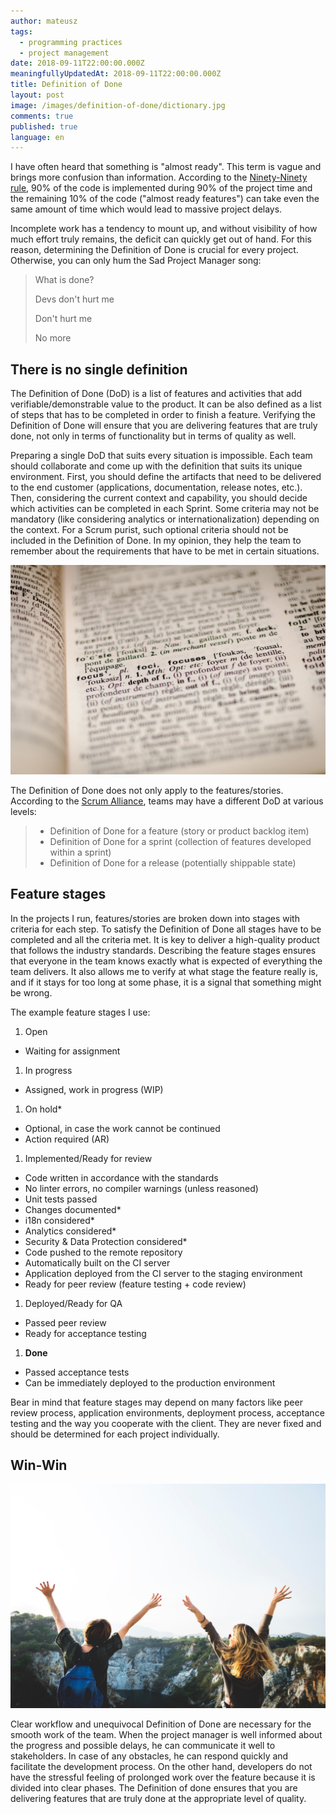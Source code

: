 ```yaml
---
author: mateusz
tags:
  - programming practices
  - project management
date: 2018-09-11T22:00:00.000Z
meaningfullyUpdatedAt: 2018-09-11T22:00:00.000Z
title: Definition of Done
layout: post
image: /images/definition-of-done/dictionary.jpg
comments: true
published: true
language: en
---
```

I have often heard that something is "almost ready". This term is vague and brings more confusion than information. According to the [Ninety-Ninety rule](/blog/dont-be-mockup-developer/#ninety-ninety-rule), 90% of the code is implemented during 90% of the project time and the remaining 10% of the code ("almost ready features") can take even the same amount of time which would lead to massive project delays.

Incomplete work has a tendency to mount up, and without visibility of how much effort truly remains, the deficit can quickly get out of hand. For this reason, determining the Definition of Done is crucial for every project. Otherwise, you can only hum the Sad Project Manager song:

> What is done?
>
> Devs don't hurt me
>
> Don't hurt me
>
> No more

## There is no single definition

The Definition of Done (DoD) is a list of features and activities that add verifiable/demonstrable value to the product. It can be also defined as a list of steps that has to be completed in order to finish a feature. Verifying the Definition of Done will ensure that you are delivering features that are truly done, not only in terms of functionality but in terms of quality as well.

Preparing a single DoD that suits every situation is impossible. Each team should collaborate and come up with the definition that suits its unique environment. First, you should define the artifacts that need to be delivered to the end customer (applications, documentation, release notes, etc.). Then, considering the current context and capability, you should decide which activities can be completed in each Sprint. Some criteria may not be mandatory (like considering analytics or internationalization) depending on the context. For a Scrum purist, such optional criteria should not be included in the Definition of Done. In my opinion, they help the team to remember about the requirements that have to be met in certain situations.

![Dictionary image](../../static/images/definition-of-done/dictionary.jpg "")

The Definition of Done does not only apply to the features/stories. According to the [Scrum Alliance](https://www.scrumalliance.org/community/articles/2008/september/what-is-definition-of-done-%28dod%29), teams may have a different DoD at various levels:

> * Definition of Done for a feature (story or product backlog item)
> * Definition of Done for a sprint (collection of features developed within a sprint)
> * Definition of Done for a release (potentially shippable state)

## Feature stages

In the projects I run, features/stories are broken down into stages with criteria for each step. To satisfy the Definition of Done all stages have to be completed and all the criteria met. It is key to deliver a high-quality product that follows the industry standards. Describing the feature stages ensures that everyone in the team knows exactly what is expected of everything the team delivers. It also allows me to verify at what stage the feature really is, and if it stays for too long at some phase, it is a signal that something might be wrong.

The example feature stages I use:

1. Open

* Waiting for assignment

1. In progress

* Assigned, work in progress (WIP)

1. On hold*

* Optional, in case the work cannot be continued
* Action required (AR)

1. Implemented/Ready for review

* Code written in accordance with the standards
* No linter errors, no compiler warnings (unless reasoned)
* Unit tests passed
* Changes documented*
* i18n considered*
* Analytics considered*
* Security & Data Protection considered*
* Code pushed to the remote repository
* Automatically built on the CI server
* Application deployed from the CI server to the staging environment
* Ready for peer review (feature testing + code review)

1. Deployed/Ready for QA

* Passed peer review
* Ready for acceptance testing

1. **Done**

* Passed acceptance tests
* Can be immediately deployed to the production environment

Bear in mind that feature stages may depend on many factors like peer review process, application environments, deployment process, acceptance testing and the way you cooperate with the client. They are never fixed and should be determined for each project individually.

## Win-Win

![Happy image](../../static/images/definition-of-done/happy.jpg "")

Clear workflow and unequivocal Definition of Done are necessary for the smooth work of the team. When the project manager is well informed about the progress and possible delays, he can communicate it well to stakeholders. In case of any obstacles, he can respond quickly and facilitate the development process. On the other hand, developers do not have the stressful feeling of prolonged work over the feature because it is divided into clear phases. The Definition of done ensures that you are delivering features that are truly done at the appropriate level of quality.
